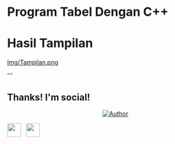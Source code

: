 # Program Tabel Dengan C++
# Hasil Tampilan
[Img/Tampilan.png](https://github.com/okabeRintarou26/Program-Tabel-Dengan-C-/blob/a2194f2be9ce52d6cac29934550a44ec22ac1e6c/Img/Tampilan.png)


'''
## Thanks! I'm social!

</p>
<p align="center">
<a href="https://github.com/OkabeRintarou26"><img title="Author" src="https://img.shields.io/badge/Author-Okabe-orange.svg?style=for-the-badge&logo=github"></a>
</p>


<a href="https://www.facebook.com/Adzharussyukri/" target="_blank"><img height="32" width="32" src="https://cdn.jsdelivr.net/npm/simple-icons@latest/icons/facebook.svg" /></a> &nbsp;&nbsp;<a href="https://www.instagram.com/Adzharussyukri/" target="_blank"><img height="32" width="32" src="https://cdn.jsdelivr.net/npm/simple-icons@latest/icons/instagram.svg" /></a>
